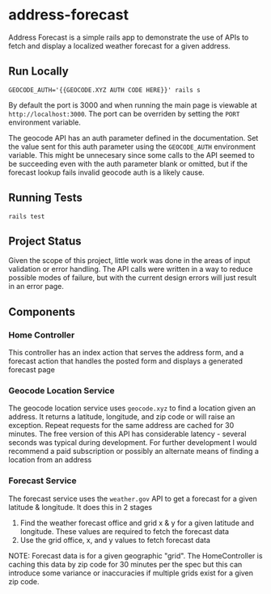 # address-forecast
Address Forecast is a simple rails app to demonstrate the use of APIs to fetch and display a localized weather forecast for a given address.

## Run Locally
`GEOCODE_AUTH='{{GEOCODE.XYZ AUTH CODE HERE}}' rails s`

By default the port is 3000 and when running the main page is viewable at `http://localhost:3000`.  The port can be overriden by setting the `PORT` environment variable.

The geocode API has an auth parameter defined in the documentation.  Set the value sent for this auth parameter using the `GEOCODE_AUTH` environment variable.  This might be unnecesary since some calls to the API seemed to be succeeding even with the auth parameter blank or omitted, but if the forecast lookup fails invalid geocode auth is a likely cause.

## Running Tests
`rails test`

## Project Status
Given the scope of this project, little work was done in the areas of input validation or error handling.  The API calls were written in a way to reduce possible modes of failure, but with the current design errors will just result in an error page.

## Components

### Home Controller
This controller has an index action that serves the address form, and a forecast action that handles the posted form and displays a generated forecast page

### Geocode Location Service
The geocode location service uses `geocode.xyz` to find a location given an address.  It returns a latitude, longitude, and zip code or will raise an exception.  Repeat requests for the same address are cached for 30 minutes.  The free version of this API has considerable latency - several seconds was typical during development.  For further development I would recommend a paid subscription or possibly an alternate means of finding a location from an address

### Forecast Service
The forecast service uses the `weather.gov` API to get a forecast for a given latitude & longitude.  It does this in 2 stages
1. Find the weather forecast office and grid x & y for a given latitude and longitude.  These values are required to fetch the forecast data
2. Use the grid office, x, and y values to fetch forecast data

NOTE: Forecast data is for a given geographic "grid".  The HomeController is caching this data by zip code for 30 minutes per the spec but this can introduce some variance or inaccuracies if multiple grids exist for a given zip code.